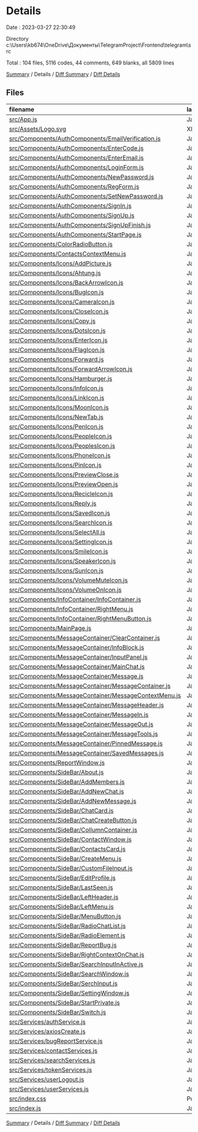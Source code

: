 # Details

Date : 2023-03-27 22:30:49

Directory c:\\Users\\kb674\\OneDrive\\Документы\\TelegramProject\\Frontend\\telegram\\src

Total : 104 files,  5116 codes, 44 comments, 649 blanks, all 5809 lines

[Summary](results.md) / Details / [Diff Summary](diff.md) / [Diff Details](diff-details.md)

## Files
| filename | language | code | comment | blank | total |
| :--- | :--- | ---: | ---: | ---: | ---: |
| [src/App.js](/src/App.js) | JavaScript | 95 | 0 | 9 | 104 |
| [src/Assets/Logo.svg](/src/Assets/Logo.svg) | XML | 17 | 0 | 1 | 18 |
| [src/Components/AuthComponents/EmailVerification.js](/src/Components/AuthComponents/EmailVerification.js) | JavaScript | 50 | 0 | 6 | 56 |
| [src/Components/AuthComponents/EnterCode.js](/src/Components/AuthComponents/EnterCode.js) | JavaScript | 213 | 0 | 22 | 235 |
| [src/Components/AuthComponents/EnterEmail.js](/src/Components/AuthComponents/EnterEmail.js) | JavaScript | 79 | 1 | 13 | 93 |
| [src/Components/AuthComponents/LoginForm.js](/src/Components/AuthComponents/LoginForm.js) | JavaScript | 99 | 0 | 25 | 124 |
| [src/Components/AuthComponents/NewPassword.js](/src/Components/AuthComponents/NewPassword.js) | JavaScript | 37 | 0 | 5 | 42 |
| [src/Components/AuthComponents/RegForm.js](/src/Components/AuthComponents/RegForm.js) | JavaScript | 123 | 5 | 6 | 134 |
| [src/Components/AuthComponents/SetNewPassword.js](/src/Components/AuthComponents/SetNewPassword.js) | JavaScript | 120 | 0 | 15 | 135 |
| [src/Components/AuthComponents/SignIn.js](/src/Components/AuthComponents/SignIn.js) | JavaScript | 12 | 0 | 5 | 17 |
| [src/Components/AuthComponents/SignUp.js](/src/Components/AuthComponents/SignUp.js) | JavaScript | 178 | 1 | 20 | 199 |
| [src/Components/AuthComponents/SignUpFinish.js](/src/Components/AuthComponents/SignUpFinish.js) | JavaScript | 24 | 0 | 5 | 29 |
| [src/Components/AuthComponents/StartPage.js](/src/Components/AuthComponents/StartPage.js) | JavaScript | 27 | 0 | 4 | 31 |
| [src/Components/ColorRadioButton.js](/src/Components/ColorRadioButton.js) | JavaScript | 84 | 1 | 5 | 90 |
| [src/Components/ContactsContextMenu.js](/src/Components/ContactsContextMenu.js) | JavaScript | 57 | 0 | 10 | 67 |
| [src/Components/Icons/AddPicture.js](/src/Components/Icons/AddPicture.js) | JavaScript | 38 | 0 | 2 | 40 |
| [src/Components/Icons/Ahtung.js](/src/Components/Icons/Ahtung.js) | JavaScript | 23 | 0 | 2 | 25 |
| [src/Components/Icons/BackArrowIcon.js](/src/Components/Icons/BackArrowIcon.js) | JavaScript | 22 | 0 | 1 | 23 |
| [src/Components/Icons/BugIcon.js](/src/Components/Icons/BugIcon.js) | JavaScript | 70 | 0 | 1 | 71 |
| [src/Components/Icons/CameraIcon.js](/src/Components/Icons/CameraIcon.js) | JavaScript | 33 | 0 | 1 | 34 |
| [src/Components/Icons/CloseIcon.js](/src/Components/Icons/CloseIcon.js) | JavaScript | 30 | 0 | 5 | 35 |
| [src/Components/Icons/Copy.js](/src/Components/Icons/Copy.js) | JavaScript | 23 | 0 | 3 | 26 |
| [src/Components/Icons/DotsIcon.js](/src/Components/Icons/DotsIcon.js) | JavaScript | 13 | 0 | 1 | 14 |
| [src/Components/Icons/EnterIcon.js](/src/Components/Icons/EnterIcon.js) | JavaScript | 29 | 0 | 4 | 33 |
| [src/Components/Icons/FlagIcon.js](/src/Components/Icons/FlagIcon.js) | JavaScript | 28 | 0 | 1 | 29 |
| [src/Components/Icons/Forward.js](/src/Components/Icons/Forward.js) | JavaScript | 23 | 0 | 1 | 24 |
| [src/Components/Icons/ForwardArrowIcon.js](/src/Components/Icons/ForwardArrowIcon.js) | JavaScript | 22 | 0 | 1 | 23 |
| [src/Components/Icons/Hamburger.js](/src/Components/Icons/Hamburger.js) | JavaScript | 29 | 0 | 4 | 33 |
| [src/Components/Icons/InfoIcon.js](/src/Components/Icons/InfoIcon.js) | JavaScript | 34 | 0 | 4 | 38 |
| [src/Components/Icons/LinkIcon.js](/src/Components/Icons/LinkIcon.js) | JavaScript | 16 | 0 | 1 | 17 |
| [src/Components/Icons/MoonIcon.js](/src/Components/Icons/MoonIcon.js) | JavaScript | 16 | 0 | 1 | 17 |
| [src/Components/Icons/NewTab.js](/src/Components/Icons/NewTab.js) | JavaScript | 36 | 0 | 1 | 37 |
| [src/Components/Icons/PenIcon.js](/src/Components/Icons/PenIcon.js) | JavaScript | 54 | 0 | 5 | 59 |
| [src/Components/Icons/PeopleIcon.js](/src/Components/Icons/PeopleIcon.js) | JavaScript | 22 | 0 | 0 | 22 |
| [src/Components/Icons/PeoplesIcon.js](/src/Components/Icons/PeoplesIcon.js) | JavaScript | 30 | 0 | 3 | 33 |
| [src/Components/Icons/PhoneIcon.js](/src/Components/Icons/PhoneIcon.js) | JavaScript | 16 | 0 | 1 | 17 |
| [src/Components/Icons/PinIcon.js](/src/Components/Icons/PinIcon.js) | JavaScript | 23 | 0 | 1 | 24 |
| [src/Components/Icons/PreviewClose.js](/src/Components/Icons/PreviewClose.js) | JavaScript | 29 | 0 | 1 | 30 |
| [src/Components/Icons/PreviewOpen.js](/src/Components/Icons/PreviewOpen.js) | JavaScript | 23 | 0 | 1 | 24 |
| [src/Components/Icons/RecicleIcon.js](/src/Components/Icons/RecicleIcon.js) | JavaScript | 36 | 0 | 2 | 38 |
| [src/Components/Icons/Reply.js](/src/Components/Icons/Reply.js) | JavaScript | 23 | 0 | 1 | 24 |
| [src/Components/Icons/SavedIcon.js](/src/Components/Icons/SavedIcon.js) | JavaScript | 29 | 0 | 4 | 33 |
| [src/Components/Icons/SearchIcon.js](/src/Components/Icons/SearchIcon.js) | JavaScript | 35 | 0 | 4 | 39 |
| [src/Components/Icons/SelectAll.js](/src/Components/Icons/SelectAll.js) | JavaScript | 29 | 0 | 5 | 34 |
| [src/Components/Icons/SettingIcon.js](/src/Components/Icons/SettingIcon.js) | JavaScript | 22 | 0 | 1 | 23 |
| [src/Components/Icons/SmileIcon.js](/src/Components/Icons/SmileIcon.js) | JavaScript | 34 | 0 | 1 | 35 |
| [src/Components/Icons/SpeakerIcon.js](/src/Components/Icons/SpeakerIcon.js) | JavaScript | 44 | 0 | 1 | 45 |
| [src/Components/Icons/SunIcon.js](/src/Components/Icons/SunIcon.js) | JavaScript | 48 | 0 | 1 | 49 |
| [src/Components/Icons/VolumeMuteIcon.js](/src/Components/Icons/VolumeMuteIcon.js) | JavaScript | 42 | 0 | 1 | 43 |
| [src/Components/Icons/VolumeOnIcon.js](/src/Components/Icons/VolumeOnIcon.js) | JavaScript | 27 | 0 | 1 | 28 |
| [src/Components/InfoContainer/InfoContainer.js](/src/Components/InfoContainer/InfoContainer.js) | JavaScript | 88 | 0 | 6 | 94 |
| [src/Components/InfoContainer/RightMenu.js](/src/Components/InfoContainer/RightMenu.js) | JavaScript | 91 | 0 | 16 | 107 |
| [src/Components/InfoContainer/RightMenuButton.js](/src/Components/InfoContainer/RightMenuButton.js) | JavaScript | 31 | 1 | 10 | 42 |
| [src/Components/MainPage.js](/src/Components/MainPage.js) | JavaScript | 103 | 11 | 13 | 127 |
| [src/Components/MessageContainer/ClearContainer.js](/src/Components/MessageContainer/ClearContainer.js) | JavaScript | 6 | 0 | 1 | 7 |
| [src/Components/MessageContainer/InfoBlock.js](/src/Components/MessageContainer/InfoBlock.js) | JavaScript | 50 | 0 | 5 | 55 |
| [src/Components/MessageContainer/InputPanel.js](/src/Components/MessageContainer/InputPanel.js) | JavaScript | 65 | 0 | 14 | 79 |
| [src/Components/MessageContainer/MainChat.js](/src/Components/MessageContainer/MainChat.js) | JavaScript | 33 | 14 | 8 | 55 |
| [src/Components/MessageContainer/Message.js](/src/Components/MessageContainer/Message.js) | JavaScript | 68 | 0 | 18 | 86 |
| [src/Components/MessageContainer/MessageContainer.js](/src/Components/MessageContainer/MessageContainer.js) | JavaScript | 10 | 0 | 4 | 14 |
| [src/Components/MessageContainer/MessageContextMenu.js](/src/Components/MessageContainer/MessageContextMenu.js) | JavaScript | 68 | 0 | 6 | 74 |
| [src/Components/MessageContainer/MessageHeader.js](/src/Components/MessageContainer/MessageHeader.js) | JavaScript | 15 | 0 | 3 | 18 |
| [src/Components/MessageContainer/MessageIn.js](/src/Components/MessageContainer/MessageIn.js) | JavaScript | 36 | 0 | 3 | 39 |
| [src/Components/MessageContainer/MessageOut.js](/src/Components/MessageContainer/MessageOut.js) | JavaScript | 26 | 0 | 3 | 29 |
| [src/Components/MessageContainer/MessageTools.js](/src/Components/MessageContainer/MessageTools.js) | JavaScript | 51 | 0 | 5 | 56 |
| [src/Components/MessageContainer/PinnedMessage.js](/src/Components/MessageContainer/PinnedMessage.js) | JavaScript | 24 | 0 | 3 | 27 |
| [src/Components/MessageContainer/SavedMessages.js](/src/Components/MessageContainer/SavedMessages.js) | JavaScript | 17 | 0 | 4 | 21 |
| [src/Components/ReportWindow.js](/src/Components/ReportWindow.js) | JavaScript | 31 | 0 | 7 | 38 |
| [src/Components/SideBar/About.js](/src/Components/SideBar/About.js) | JavaScript | 71 | 0 | 2 | 73 |
| [src/Components/SideBar/AddMembers.js](/src/Components/SideBar/AddMembers.js) | JavaScript | 71 | 1 | 10 | 82 |
| [src/Components/SideBar/AddNewChat.js](/src/Components/SideBar/AddNewChat.js) | JavaScript | 80 | 0 | 13 | 93 |
| [src/Components/SideBar/AddNewMessage.js](/src/Components/SideBar/AddNewMessage.js) | JavaScript | 7 | 0 | 1 | 8 |
| [src/Components/SideBar/ChatCard.js](/src/Components/SideBar/ChatCard.js) | JavaScript | 14 | 0 | 2 | 16 |
| [src/Components/SideBar/ChatCreateButton.js](/src/Components/SideBar/ChatCreateButton.js) | JavaScript | 56 | 0 | 10 | 66 |
| [src/Components/SideBar/CollumnContainer.js](/src/Components/SideBar/CollumnContainer.js) | JavaScript | 155 | 0 | 26 | 181 |
| [src/Components/SideBar/ContactWindow.js](/src/Components/SideBar/ContactWindow.js) | JavaScript | 36 | 0 | 11 | 47 |
| [src/Components/SideBar/ContactsCard.js](/src/Components/SideBar/ContactsCard.js) | JavaScript | 70 | 0 | 11 | 81 |
| [src/Components/SideBar/CreateMenu.js](/src/Components/SideBar/CreateMenu.js) | JavaScript | 51 | 0 | 11 | 62 |
| [src/Components/SideBar/CustomFileInput.js](/src/Components/SideBar/CustomFileInput.js) | JavaScript | 47 | 1 | 8 | 56 |
| [src/Components/SideBar/EditProfile.js](/src/Components/SideBar/EditProfile.js) | JavaScript | 172 | 1 | 12 | 185 |
| [src/Components/SideBar/LastSeen.js](/src/Components/SideBar/LastSeen.js) | JavaScript | 28 | 0 | 2 | 30 |
| [src/Components/SideBar/LeftHeader.js](/src/Components/SideBar/LeftHeader.js) | JavaScript | 17 | 0 | 4 | 21 |
| [src/Components/SideBar/LeftMenu.js](/src/Components/SideBar/LeftMenu.js) | JavaScript | 61 | 0 | 2 | 63 |
| [src/Components/SideBar/MenuButton.js](/src/Components/SideBar/MenuButton.js) | JavaScript | 43 | 0 | 10 | 53 |
| [src/Components/SideBar/RadioChatList.js](/src/Components/SideBar/RadioChatList.js) | JavaScript | 28 | 0 | 9 | 37 |
| [src/Components/SideBar/RadioElement.js](/src/Components/SideBar/RadioElement.js) | JavaScript | 123 | 6 | 17 | 146 |
| [src/Components/SideBar/ReportBug.js](/src/Components/SideBar/ReportBug.js) | JavaScript | 128 | 0 | 8 | 136 |
| [src/Components/SideBar/RightContextOnChat.js](/src/Components/SideBar/RightContextOnChat.js) | JavaScript | 104 | 0 | 19 | 123 |
| [src/Components/SideBar/SearchInputInActive.js](/src/Components/SideBar/SearchInputInActive.js) | JavaScript | 19 | 0 | 4 | 23 |
| [src/Components/SideBar/SearchWindow.js](/src/Components/SideBar/SearchWindow.js) | JavaScript | 96 | 0 | 12 | 108 |
| [src/Components/SideBar/SerchInput.js](/src/Components/SideBar/SerchInput.js) | JavaScript | 49 | 0 | 8 | 57 |
| [src/Components/SideBar/SettingWindow.js](/src/Components/SideBar/SettingWindow.js) | JavaScript | 81 | 0 | 15 | 96 |
| [src/Components/SideBar/StartPrivate.js](/src/Components/SideBar/StartPrivate.js) | JavaScript | 35 | 0 | 5 | 40 |
| [src/Components/SideBar/Switch.js](/src/Components/SideBar/Switch.js) | JavaScript | 26 | 0 | 4 | 30 |
| [src/Services/authService.js](/src/Services/authService.js) | JavaScript | 82 | 0 | 13 | 95 |
| [src/Services/axiosCreate.js](/src/Services/axiosCreate.js) | JavaScript | 4 | 0 | 2 | 6 |
| [src/Services/bugReportService.js](/src/Services/bugReportService.js) | JavaScript | 19 | 0 | 5 | 24 |
| [src/Services/contactServices.js](/src/Services/contactServices.js) | JavaScript | 69 | 0 | 8 | 77 |
| [src/Services/searchServices.js](/src/Services/searchServices.js) | JavaScript | 23 | 0 | 3 | 26 |
| [src/Services/tokenServices.js](/src/Services/tokenServices.js) | JavaScript | 35 | 0 | 10 | 45 |
| [src/Services/userLogout.js](/src/Services/userLogout.js) | JavaScript | 22 | 0 | 4 | 26 |
| [src/Services/userServices.js](/src/Services/userServices.js) | JavaScript | 37 | 0 | 6 | 43 |
| [src/index.css](/src/index.css) | PostCSS | 67 | 1 | 12 | 80 |
| [src/index.js](/src/index.js) | JavaScript | 11 | 0 | 2 | 13 |

[Summary](results.md) / Details / [Diff Summary](diff.md) / [Diff Details](diff-details.md)